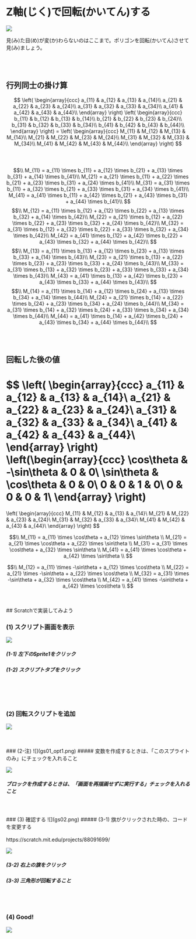 # Z軸(じく)で回転(かいてん)する

![](about.png)

見(み)た目(め)が変(か)わらないのはここまで。ポリゴンを回転(かいてん)させて見(み)ましょう。


<br>
<br>

## 行列同士の掛け算
$$ 
\left(
  \begin{array}{ccc}
    a_{11} & a_{12} & a_{13} & a_{14}\\
    a_{21} & a_{22} & a_{23} & a_{24}\\
    a_{31} & a_{32} & a_{33} & a_{34}\\
    a_{41} & a_{42} & a_{43} & a_{44}\\
  \end{array}
\right)
\left(
\begin{array}{ccc}
    b_{11} & b_{12} & b_{13} & b_{14}\\
    b_{21} & b_{22} & b_{23} & b_{24}\\
    b_{31} & b_{32} & b_{33} & b_{34}\\
    b_{41} & b_{42} & b_{43} & b_{44}\\
\end{array}
\right) =
\left(
\begin{array}{ccc}
M_{11} & M_{12} & M_{13} & M_{14}\\
M_{21} & M_{22} & M_{23} & M_{24}\\
M_{31} & M_{32} & M_{33} & M_{34}\\
M_{41} & M_{42} & M_{43} & M_{44}\\
\end{array}
\right)
$$
<br>
<br>

$$\\
M_{11} = a_{11} \times b_{11} + a_{12} \times b_{21} + a_{13} \times b_{31} + a_{14} \times b_{41}\\
M_{21} = a_{21} \times b_{11} + a_{22} \times b_{21} + a_{23} \times b_{31} + a_{24} \times b_{41}\\
M_{31} = a_{31} \times b_{11} + a_{32} \times b_{21} + a_{33} \times b_{31} + a_{34} \times b_{41}\\
M_{41} = a_{41} \times b_{11} + a_{42} \times b_{21} + a_{43} \times b_{31} + a_{44} \times b_{41}\\
$$
$$\\
M_{12} = a_{11} \times b_{12} + a_{12} \times b_{22} + a_{13} \times b_{32} + a_{14} \times b_{42}\\
M_{22} = a_{21} \times b_{12} + a_{22} \times b_{22} + a_{23} \times b_{32} + a_{24} \times b_{42}\\
M_{32} = a_{31} \times b_{12} + a_{32} \times b_{22} + a_{33} \times b_{32} + a_{34} \times b_{42}\\
M_{42} = a_{41} \times b_{12} + a_{42} \times b_{22} + a_{43} \times b_{32} + a_{44} \times b_{42}\\
$$
$$\\
M_{13} = a_{11} \times b_{13} + a_{12} \times b_{23} + a_{13} \times b_{33} + a_{14} \times b_{43}\\
M_{23} = a_{21} \times b_{13} + a_{22} \times b_{23} + a_{23} \times b_{33} + a_{24} \times b_{43}\\
M_{33} = a_{31} \times b_{13} + a_{32} \times b_{23} + a_{33} \times b_{33} + a_{34} \times b_{43}\\
M_{43} = a_{41} \times b_{13} + a_{42} \times b_{23} + a_{43} \times b_{33} + a_{44} \times b_{43}\\
$$
$$\\
M_{14} = a_{11} \times b_{14} + a_{12} \times b_{24} + a_{13} \times b_{34} + a_{14} \times b_{44}\\
M_{24} = a_{21} \times b_{14} + a_{22} \times b_{24} + a_{23} \times b_{34} + a_{24} \times b_{44}\\
M_{34} = a_{31} \times b_{14} + a_{32} \times b_{24} + a_{33} \times b_{34} + a_{34} \times b_{44}\\
M_{44} = a_{41} \times b_{14} + a_{42} \times b_{24} + a_{43} \times b_{34} + a_{44} \times b_{44}\\
$$

<br>
<br>

## 回転した後の値
$$ 
\left(
  \begin{array}{ccc}
    a_{11} & a_{12} & a_{13} & a_{14}\\
    a_{21} & a_{22} & a_{23} & a_{24}\\
    a_{31} & a_{32} & a_{33} & a_{34}\\
    a_{41} & a_{42} & a_{43} & a_{44}\\
  \end{array}
\right)
\left(\begin{array}{ccc}
\cos\theta & -\sin\theta & 0 & 0\\
\sin\theta & \cos\theta & 0 & 0\\
0 & 0 & 1 & 0\\
0 & 0 & 0 & 1\\
\end{array}
\right)
=
\left(
  \begin{array}{ccc}
    M_{11} & M_{12} & a_{13} & a_{14}\\
    M_{21} & M_{22} & a_{23} & a_{24}\\
    M_{31} & M_{32} & a_{33} & a_{34}\\
    M_{41} & M_{42} & a_{43} & a_{44}\\
  \end{array}
\right)
$$

$$\\
M_{11} = a_{11} \times \cos\theta + a_{12} \times \sin\theta \\
M_{21} = a_{21} \times \cos\theta + a_{22} \times \sin\theta \\
M_{31} = a_{31} \times \cos\theta + a_{32} \times \sin\theta \\
M_{41} = a_{41} \times \cos\theta + a_{42} \times \sin\theta \\
$$

$$\\
M_{12} = a_{11} \times -\sin\theta + a_{12} \times \cos\theta \\
M_{22} = a_{21} \times -\sin\theta + a_{22} \times \cos\theta \\
M_{32} = a_{31} \times -\sin\theta + a_{32} \times \cos\theta \\
M_{42} = a_{41} \times -\sin\theta + a_{42} \times \cos\theta \\
$$

<br>
<br>
## Scratchで実装してみよう

### (1) スクリプト画面を表示
![](g01.png)
##### (1-1) 左下のSprite1をクリック
##### (1-2) スクリプトタブをクリック

<br>
<br>
<br>

### (2) 回転スクリプトを追加
![](gs01.png)

<br>
<br>
### (2-注) 
![](gs01_opt1.png)
##### 変数を作成するときは、「このスプライトのみ」にチェックを入れること


![](gs01_opt2.png)
##### ブロックを作成するときは、「画面を再描画せずに実行する」チェックを入れること

<br>
<br>
### (3) 確認する
![](gs02.png)
##### (3-1) 旗がクリックされた時の、コードを変更する

<br>
<br>
https://scratch.mit.edu/projects/88091699/

![](gc01.png)

##### (3-2) 右上の旗をクリック
##### (3-3) 三角形が回転すること

<br>
<br>

### (4) Good!
![](../good.png)





